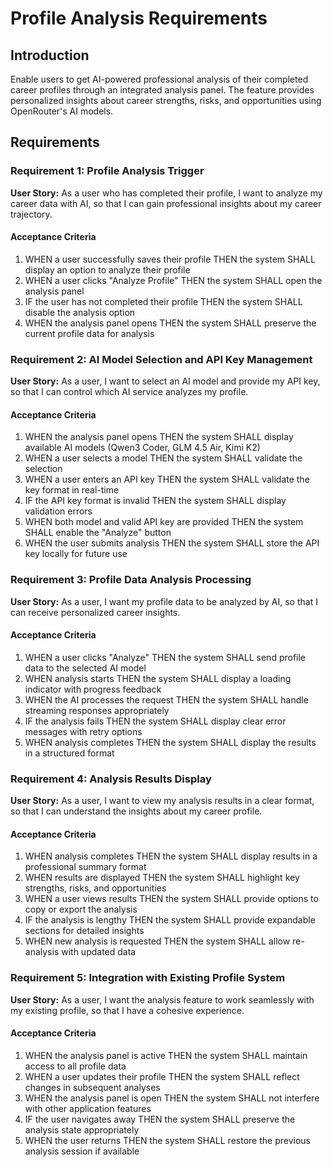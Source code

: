# Profile Analysis Requirements

## Introduction

Enable users to get AI-powered professional analysis of their completed career profiles through an integrated analysis panel. The feature provides personalized insights about career strengths, risks, and opportunities using OpenRouter's AI models.

## Requirements

### Requirement 1: Profile Analysis Trigger

**User Story:** As a user who has completed their profile, I want to analyze my career data with AI, so that I can gain professional insights about my career trajectory.

#### Acceptance Criteria

1. WHEN a user successfully saves their profile THEN the system SHALL display an option to analyze their profile
2. WHEN a user clicks "Analyze Profile" THEN the system SHALL open the analysis panel
3. IF the user has not completed their profile THEN the system SHALL disable the analysis option
4. WHEN the analysis panel opens THEN the system SHALL preserve the current profile data for analysis

### Requirement 2: AI Model Selection and API Key Management

**User Story:** As a user, I want to select an AI model and provide my API key, so that I can control which AI service analyzes my profile.

#### Acceptance Criteria

1. WHEN the analysis panel opens THEN the system SHALL display available AI models (Qwen3 Coder, GLM 4.5 Air, Kimi K2)
2. WHEN a user selects a model THEN the system SHALL validate the selection
3. WHEN a user enters an API key THEN the system SHALL validate the key format in real-time
4. IF the API key format is invalid THEN the system SHALL display validation errors
5. WHEN both model and valid API key are provided THEN the system SHALL enable the "Analyze" button
6. WHEN the user submits analysis THEN the system SHALL store the API key locally for future use

### Requirement 3: Profile Data Analysis Processing

**User Story:** As a user, I want my profile data to be analyzed by AI, so that I can receive personalized career insights.

#### Acceptance Criteria

1. WHEN a user clicks "Analyze" THEN the system SHALL send profile data to the selected AI model
2. WHEN analysis starts THEN the system SHALL display a loading indicator with progress feedback
3. WHEN the AI processes the request THEN the system SHALL handle streaming responses appropriately
4. IF the analysis fails THEN the system SHALL display clear error messages with retry options
5. WHEN analysis completes THEN the system SHALL display the results in a structured format

### Requirement 4: Analysis Results Display

**User Story:** As a user, I want to view my analysis results in a clear format, so that I can understand the insights about my career profile.

#### Acceptance Criteria

1. WHEN analysis completes THEN the system SHALL display results in a professional summary format
2. WHEN results are displayed THEN the system SHALL highlight key strengths, risks, and opportunities
3. WHEN a user views results THEN the system SHALL provide options to copy or export the analysis
4. IF the analysis is lengthy THEN the system SHALL provide expandable sections for detailed insights
5. WHEN new analysis is requested THEN the system SHALL allow re-analysis with updated data

### Requirement 5: Integration with Existing Profile System

**User Story:** As a user, I want the analysis feature to work seamlessly with my existing profile, so that I have a cohesive experience.

#### Acceptance Criteria

1. WHEN the analysis panel is active THEN the system SHALL maintain access to all profile data
2. WHEN a user updates their profile THEN the system SHALL reflect changes in subsequent analyses
3. WHEN the analysis panel is open THEN the system SHALL not interfere with other application features
4. IF the user navigates away THEN the system SHALL preserve the analysis state appropriately
5. WHEN the user returns THEN the system SHALL restore the previous analysis session if available